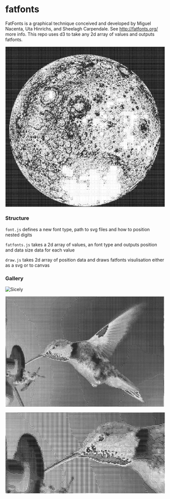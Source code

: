 # fatfonts

FatFonts is a graphical technique conceived and developed by Miguel Nacenta, Uta Hinrichs, and Sheelagh Carpendale. See http://fatfonts.org/ more info. This repo uses d3 to take any 2d array of values and outputs fatfonts. 

 ![Moon](https://github.com/YusofBandar/fatfonts/blob/master/docs/moon.JPG)

### Structure

`font.js` defines a new font type, path to svg files and how to position nested digits

`fatfonts.js` takes a 2d array of values, an font type and outputs position and data size data for each value

`draw.js` takes 2d array of position data and draws fatfonts visulisation either as a svg or to canvas

### Gallery

![Sicely](https://github.com/YusofBandar/fatfonts/blob/master/docs/sicely.png)
 
![Humming Bird](https://github.com/YusofBandar/fatfonts/blob/master/docs/humming_bird.PNG)
  
![Humming Bird Zoom](https://github.com/YusofBandar/fatfonts/blob/master/docs/humming_bird_zoom.PNG)
